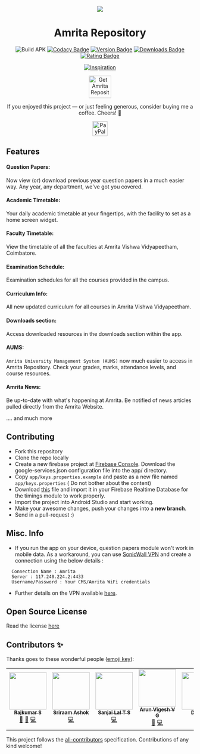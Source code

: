 <div align="center">
  <p><img src="banner.jpg?raw=true"/></p>
  <h1>Amrita Repository</h1>
</div>

<div align="center">

![Build APK](https://github.com/amrita-repository/android-app/workflows/Build%20APK/badge.svg) [![Codacy Badge](https://api.codacy.com/project/badge/Grade/c6f10dfede144eebbafbacdcda684287)](https://www.codacy.com/manual/rajkumaar23/amrita-repository?utm_source=github.com&amp;utm_medium=referral&amp;utm_content=rajkumaar23/amrita-repository&amp;utm_campaign=Badge_Grade) [![Version Badge](https://img.shields.io/endpoint?logo=google-play&url=https://api-playstore.rajkumaar.co.in/version?id=in.co.rajkumaar.amritarepo&color=success)](http://bit.ly/amritarepo) [![Downloads Badge](https://img.shields.io/endpoint?logo=android&url=https://api-playstore.rajkumaar.co.in/downloads?id=in.co.rajkumaar.amritarepo&color=success)](http://bit.ly/amritarepo) [![Rating Badge](https://img.shields.io/endpoint?logo=google-play&url=https://api-playstore.rajkumaar.co.in/rating?id=in.co.rajkumaar.amritarepo&color=success)](http://bit.ly/amritarepo) 
</div>
<div align="center">

[![Inspiration](https://img.shields.io/badge/Inspired%20From-Amrita%20Info%20Desk-success?style=for-the-badge&color=blue)](https://github.com/niranjan94/amrita-info-desk)

</div>

<div align="center">

[<img src="https://play.google.com/intl/en_us/badges/images/generic/en-play-badge-border.png" height="60" alt="Get Amrita Repository on Google Play" />](https://play.google.com/store/apps/details?id=in.co.rajkumaar.amritarepo "Get Amrita Repository on Google Play")

If you enjoyed this project — or just feeling generous, consider buying me a coffee. Cheers! :beers:

[<img src="blue.svg" height="40" alt="PayPal Link" />](https://paypal.me/rajkumaar23)

</div>

## Features

#### Question Papers:
Now view (or) download previous year question papers in a much easier way. Any year, any department, we've got you covered.

#### Academic Timetable:
Your daily academic timetable at your fingertips, with the facility to set as a home screen widget.

#### Faculty Timetable:
View the timetable of all the faculties at Amrita Vishwa Vidyapeetham, Coimbatore.

#### Examination Schedule:
Examination schedules for all the courses provided in the campus.

#### Curriculum Info:
All new updated curriculum for all courses in Amrita Vishwa Vidyapeetham.

#### Downloads section:
Access downloaded resources in the downloads section within the app.

#### AUMS:
`Amrita University Management System (AUMS)` now much easier to access in Amrita Repository. Check your grades, marks, attendance levels, and course resources.

#### Amrita News:
Be up-to-date with what's happening at Amrita. Be notified of news articles pulled directly from the Amrita Website.

.... and much more

## Contributing
- Fork this repository
- Clone the repo locally
- Create a new firebase project at [Firebase Console](https://console.firebase.google.com/). Download the google-services.json configuration file into the app/ directory.
- Copy `app/keys.properties.example` and paste as a new file named `app/keys.properties` ( Do not bother about the content)
- Download [this](https://raw.githubusercontent.com/rajkumaar23/amrita-repository/master/timings.json) file and import it in your Firebase Realtime Database for the timings module to work properly.
- Import the project into Android Studio and start working.
- Make your awesome changes, push your changes into a **new branch**.
- Send in a pull-request :)

## Misc. Info
- If you run the app on your device, question papers module won't work in mobile data. As a workaround, you can use [SonicWall VPN](https://play.google.com/store/apps/details?id=com.sonicwall.mobileconnect&hl=en) and create a connection using the below details :
```
  Connection Name : Amrita
  Server : 117.240.224.2:4433
  Username/Password : Your CMS/Amrita WiFi credentials
```
- Further details on the VPN available [here](https://intranet.cb.amrita.edu/?q=node/684).

## Open Source License

Read the license [here](https://github.com/rajkumaar23/AmritaRepo/blob/master/LICENSE)

## Contributors ✨

Thanks goes to these wonderful people ([emoji key](https://allcontributors.org/docs/en/emoji-key)):

<!-- ALL-CONTRIBUTORS-LIST:START - Do not remove or modify this section -->
<!-- prettier-ignore-start -->
<!-- markdownlint-disable -->
<table>
  <tr>
    <td align="center"><a href="https://rajkumaar.co.in"><img src="https://avatars1.githubusercontent.com/u/37476886?v=4" width="100px;" alt=""/><br /><sub><b>Rajkumar S</b></sub></a><br /><a href="https://github.com/rajkumaar23/amrita-repository/commits?author=rajkumaar23" title="Documentation">📖</a> <a href="#design-rajkumaar23" title="Design">🎨</a> <a href="https://github.com/rajkumaar23/amrita-repository/commits?author=rajkumaar23" title="Code">💻</a></td>
    <td align="center"><a href="https://github.com/sa276"><img src="https://avatars0.githubusercontent.com/u/62176377?v=4" width="100px;" alt=""/><br /><sub><b>Sriraam Ashok</b></sub></a><br /><a href="https://github.com/rajkumaar23/amrita-repository/commits?author=sa276" title="Code">💻</a></td>
    <td align="center"><a href="https://github.com/sanjailal"><img src="https://avatars1.githubusercontent.com/u/38038951?v=4" width="100px;" alt=""/><br /><sub><b>Sanjai Lal T S</b></sub></a><br /><a href="https://github.com/rajkumaar23/amrita-repository/commits?author=sanjailal" title="Code">💻</a></td>
    <td align="center"><a href="https://github.com/ArunVigesh"><img src="https://avatars2.githubusercontent.com/u/36444828?v=4" width="100px;" alt=""/><br /><sub><b>Arun Vigesh V G</b></sub></a><br /><a href="#design-ArunVigesh" title="Design">🎨</a> <a href="https://github.com/rajkumaar23/amrita-repository/commits?author=ArunVigesh" title="Code">💻</a></td>
    <td align="center"><a href="https://github.com/ColdCoffee21"><img src="https://avatars0.githubusercontent.com/u/45462088?v=4" width="100px;" alt=""/><br /><sub><b>Dheeraj</b></sub></a><br /><a href="https://github.com/rajkumaar23/amrita-repository/commits?author=ColdCoffee21" title="Code">💻</a> <a href="#design-ColdCoffee21" title="Design">🎨</a></td>
    <td align="center"><a href="https://github.com/yogesh5466"><img src="https://avatars2.githubusercontent.com/u/36564080?v=4" width="100px;" alt=""/><br /><sub><b>Yogesh M</b></sub></a><br /><a href="https://github.com/rajkumaar23/amrita-repository/commits?author=yogesh5466" title="Code">💻</a></td>
  </tr>
</table>

<!-- markdownlint-enable -->
<!-- prettier-ignore-end -->
<!-- ALL-CONTRIBUTORS-LIST:END -->

This project follows the [all-contributors](https://github.com/all-contributors/all-contributors) specification. Contributions of any kind welcome!

